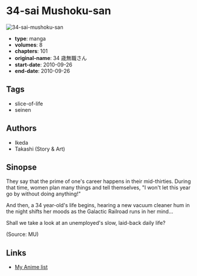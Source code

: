 # 34-sai Mushoku-san

![34-sai-mushoku-san](https://cdn.myanimelist.net/images/manga/2/91031.jpg)

-   **type**: manga
-   **volumes**: 8
-   **chapters**: 101
-   **original-name**: 34 歳無職さん
-   **start-date**: 2010-09-26
-   **end-date**: 2010-09-26

## Tags

-   slice-of-life
-   seinen

## Authors

-   Ikeda
-   Takashi (Story & Art)

## Sinopse

They say that the prime of one's career happens in their mid-thirties. During that time, women plan many things and tell themselves, "I won't let this year go by without doing anything!"

And then, a 34 year-old's life begins, hearing a new vacuum cleaner hum in the night shifts her moods as the Galactic Railroad runs in her mind...

Shall we take a look at an unemployed's slow, laid-back daily life?

(Source: MU)

## Links

-   [My Anime list](https://myanimelist.net/manga/51583/34-sai_Mushoku-san)
